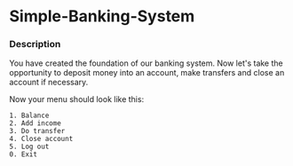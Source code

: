 # Simple-Banking-System

### Description
You have created the foundation of our banking system. Now let's take the opportunity to deposit money into an account, 
make transfers and close an account if necessary.

Now your menu should look like this:

```shell
1. Balance
2. Add income
3. Do transfer
4. Close account
5. Log out
0. Exit
```
